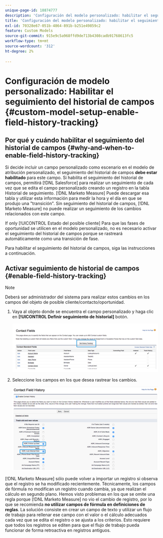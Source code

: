 ```yaml
---
unique-page-id: 18874777
description: 'Configuración del modelo personalizado: habilitar el seguimiento del historial de campos [!DNL Marketo Measure]'
title: 'Configuración del modelo personalizado: habilitar el seguimiento del historial de campos'
exl-id: 70328e67-051b-4864-891b-b251e49859c2
feature: Custom Models
source-git-commit: 915e9c5a968ffd9de713b4308cadb91768613fc5
workflow-type: tm+mt
source-wordcount: '312'
ht-degree: 2%

---
```


# Configuración de modelo personalizado: Habilitar el seguimiento del historial de campos {#custom-model-setup-enable-field-history-tracking}

## Por qué y cuándo habilitar el seguimiento del historial de campos {#why-and-when-to-enable-field-history-tracking}

Si decide incluir un campo personalizado como escenario en el modelo de atribución personalizado, el seguimiento del historial de campos **debe estar habilitado** para este campo. Si habilita el seguimiento del historial de campos, permitirá [!DNL Salesforce] para realizar un seguimiento de cada vez que se edita el campo personalizado creando un registro en la tabla Historial de seguimiento. [!DNL Marketo Measure] Puede descargar esa tabla y utilizar esta información para medir la hora y el día en que se produjo una &quot;transición&quot;. Sin seguimiento del historial de campos, [!DNL Marketo Measure] no puede realizar un seguimiento de los cambios relacionados con este campo.

If only [!UICONTROL Estado del posible cliente] Para que las fases de oportunidad se utilicen en el modelo personalizado, no es necesario activar el seguimiento del historial de campos porque se rastreará automáticamente como una transición de fase.

Para habilitar el seguimiento del historial de campos, siga las instrucciones a continuación.

## Activar seguimiento de historial de campos {#enable-field-history-tracking}

>[!NOTE]
>
>Deberá ser administrador del sistema para realizar estos cambios en los campos del objeto de posible cliente/contacto/oportunidad.

1. Vaya al objeto donde se encuentra el campo personalizado y haga clic en **[!UICONTROL Definir seguimiento de historial]** botón.

   ![](assets/1.png)

1. Seleccione los campos en los que desea rastrear los cambios.

   ![](assets/2.png)

[!DNL Marketo Measure] sólo puede volver a importar un registro si observa que el registro se ha modificado recientemente. Técnicamente, los campos de fórmula no modifican un registro cuando cambia, ya que realizan el cálculo en segundo plano. Hemos visto problemas en los que se omite una regla porque [!DNL Marketo Measure] no vio el cambio de registro, por lo que se recomienda **no utilizar campos de fórmula en definiciones de reglas**. La solución consiste en crear un campo de texto y utilizar un flujo de trabajo para rellenar ese campo con el valor o el cálculo adecuados cada vez que se edita el registro o se ajusta a los criterios. Esto requiere que todos los registros se editen para que el flujo de trabajo pueda funcionar de forma retroactiva en registros antiguos.
